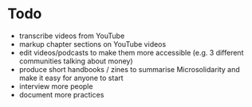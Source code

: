 # Todo


* transcribe videos from YouTube
* markup chapter sections on YouTube videos
* edit videos/podcasts to make them more accessible (e.g. 3 different communities talking about money)
* produce short handbooks / zines to summarise Microsolidarity and make it easy for anyone to start
* interview more people
* document more practices

